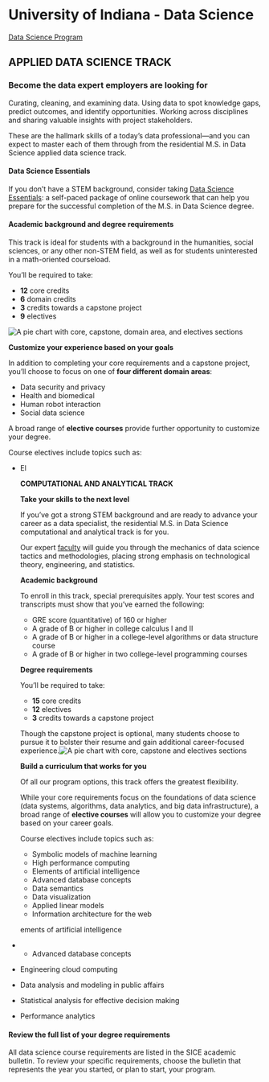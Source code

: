 # University of Indiana - Data Science

[Data Science Program](https://datascience.indiana.edu/programs/residential/index.html)

## APPLIED DATA SCIENCE TRACK

### Become the data expert employers are looking for

Curating, cleaning, and examining data. Using data to spot knowledge gaps, predict outcomes, and identify opportunities. Working across disciplines and sharing valuable insights with project stakeholders.

These are the hallmark skills of a today’s data professional—and you can expect to master each of them through from the residential M.S. in Data Science applied data science track.

#### Data Science Essentials

If you don’t have a STEM background, consider taking [Data Science Essentials](https://expand.iu.edu/browse/sice/skillsets/programs/dse): a self-paced package of online coursework that can help you prepare for the successful completion of the M.S. in Data Science degree.

#### Academic background and degree requirements

This track is ideal for students with a background in the humanities, social sciences, or any other non-STEM field, as well as for students uninterested in a math-oriented courseload.

You’ll be required to take:

* **12** core credits
* **6** domain credits
* **3** credits towards a capstone project
* **9** electives

![A pie chart with core, capstone, domain area, and electives sections](https://datascience.indiana.edu/images/programs/graph-residential-applied.track.jpg)

**Customize your experience based on your goals**

In addition to completing your core requirements and a capstone project, you’ll choose to focus on one of **four different domain areas**:

* Data security and privacy
* Health and biomedical
* Human robot interaction
* Social data science

A broad range of **elective courses** provide further opportunity to customize your degree.

Course electives include topics such as:

* El

  **COMPUTATIONAL AND ANALYTICAL TRACK**

  **Take your skills to the next level**

  If you’ve got a strong STEM background and are ready to advance your career as a data specialist, the residential M.S. in Data Science computational and analytical track is for you.

  Our expert [faculty](https://datascience.indiana.edu/faculty-directory/index.html) will guide you through the mechanics of data science tactics and methodologies, placing strong emphasis on technological theory, engineering, and statistics.

  **Academic background**

  To enroll in this track, special prerequisites apply. Your test scores and transcripts must show that you’ve earned the following:

  * GRE score \(quantitative\) of 160 or higher
  * A grade of B or higher in college calculus I and II
  * A grade of B or higher in a college-level algorithms or data structure course
  * A grade of B or higher in two college-level programming courses

  **Degree requirements**

  You’ll be required to take:

  * **15** core credits
  * **12** electives
  * **3** credits towards a capstone project

  Though the capstone project is optional, many students choose to pursue it to bolster their resume and gain additional career-focused experience.![A pie chart with core, capstone and electives sections](https://datascience.indiana.edu/images/programs/graph-residential-comp.analytical.track.jpg)

  **Build a curriculum that works for you**

  Of all our program options, this track offers the greatest flexibility.

  While your core requirements focus on the foundations of data science \(data systems, algorithms, data analytics, and big data infrastructure\), a broad range of **elective courses** will allow you to customize your degree based on your career goals.

  Course electives include topics such as:

  * Symbolic models of machine learning
  * High performance computing
  * Elements of artificial intelligence
  * Advanced database concepts
  * Data semantics
  * Data visualization
  * Applied linear models
  * Information architecture for the web

  ements of artificial intelligence

* * Advanced database concepts
* Engineering cloud computing
* Data analysis and modeling in public affairs
* Statistical analysis for effective decision making
* Performance analytics

#### Review the full list of your degree requirements

All data science course requirements are listed in the SICE academic bulletin. To review your specific requirements, choose the bulletin that represents the year you started, or plan to start, your program.





